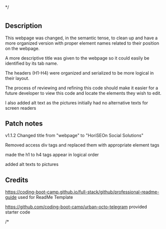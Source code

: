 */
# <Your-Project-Title>

## Description

This webpage was changed, in the semantic tense, to clean up and have a more organized version with proper element names related to their position on the webpage.

A more descriptive title was given to the webpage so it could easily be identified by its tab name.

The headers (H1-H4) were organized and serialized to be more logical in their layout.

The process of reviewing and refining this code should make it easier for a future developer to view this code and locate the elements they wish to edit. 

I also added alt text as the pictures initially had no alternative texts for screen readers

## Patch notes

v1.1.2
Changed title from "webpage" to "HoriSEOn Social Solutions"

Removed access div tags and replaced them with appropriate element tags

made the h1 to h4 tags appear in logical order

added alt texts to pictures

## Credits

https://coding-boot-camp.github.io/full-stack/github/professional-readme-guide used for ReadMe Template

https://github.com/coding-boot-camp/urban-octo-telegram provided starter code


/*
